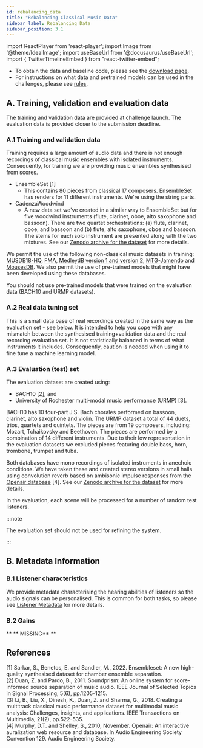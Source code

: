 ```yaml
---
id: rebalancing_data
title: "Rebalancing Classical Music Data"
sidebar_label: Rebalancing Data
sidebar_position: 3.1
---
```

import ReactPlayer from 'react-player';
import Image from '@theme/IdealImage';
import useBaseUrl from '@docusaurus/useBaseUrl';
import { TwitterTimelineEmbed } from "react-twitter-embed";

- To obtain the data and baseline code, please see the [download page](../Take%20Part/download).
- For instructions on what data and pretrained models can be used in the challenges, please see [rules](../Take%20Part/rules).

## A. Training, validation and evaluation data

The training and validation data are provided at challenge launch. The evaluation data is provided closer to the submission deadline.

### A.1 Training and validation data

Training requires a large amount of audio data and there is not enough recordings of classical music ensembles with isolated instruments. Consequently, for training we are providing music ensembles synthesised from scores.

- EnsembleSet [1]
  - This contains 80 pieces from classical 17 composers. EnsembleSet has renders for 11 different instruments. We're using the string parts.
- CadenzaWoodwind  
  - A new data set we've created in a similar way to EnsembleSet but for five woodwind instruments (flute, clarinet, oboe, alto saxophone and bassoon). There are two quartet orchestrations: (a) flute, clarinet, oboe, and bassoon and (b) flute, alto saxophone, oboe and bassoon. The stems for each solo instrument are presented along with the two mixtures. See our [Zenodo archive for the dataset](https://zenodo.org/records/12664932) for more details.
  
We permit the use of the following non-classical music datasets in training: [MUSDB18-HQ](https://sigsep.github.io/datasets/musdb.html), [FMA](https://github.com/mdeff/fma), [MedleydB version 1 and version 2](https://medleydb.weebly.com/), [MTG-Jamendo](https://mtg.github.io/mtg-jamendo-dataset/) and [MousesDB](https://music.ai/blog/news/introducing-moisesdb-the-ultimate-multitrack-dataset-for-source-separation-beyond-4-stems/). We also permit the use of pre-trained models that might have been developed using these databases.

You should not use pre-trained models that were trained on the evaluation data (BACH10 and URMP datasets).
 
### A.2 Real data tuning set

This is a small data base of real recordings created in the same way as the evaluation set - see below. It is intended to help you cope with any mismatch between the synthesised training+validation data and the real-recording evaluation set. It is not statistically balanced in terms of what instruments it includes. Consequently, caution is needed when using it to fine tune a machine learning model.

### A.3 Evaluation (test) set

The evaluation dataset are created using:
- BACH10 [2], and
- University of Rochester multi-modal music performance (URMP) [3].

BACH10 has 10 four-part J.S. Bach chorales performed on bassoon, clarinet, alto saxophone and violin. The URMP dataset a total of 44 duets, trios, quartets and quintets. The pieces are from 19 composers, including: Mozart, Tchaikovsky and Beethoven. The pieces are performed by a combination of 14 different instruments. Due to their low representation in the evaluation datasets we excluded pieces featuring double bass, horn, trombone, trumpet and tuba.

Both databases have mono recordings of isolated instruments in anechoic conditions. We have taken these and created stereo versions in small halls using convolution reverb based on ambisonic impulse responses from the [Openair database](https://www.openair.hosted.york.ac.uk/) [4]. See our [Zenodo archive for the dataset](https://zenodo.org/records/12664932) for more details.

In the evaluation, each scene will be processed for a number of random test listeners.

:::note

The evaluation set should not be used for refining the system.

:::

## B. Metadata Information

### B.1 Listener characteristics

We provide metadata characterising the hearing abilities of listeners so the audio signals can be personalised. This is common for both tasks, so please see [Listener Metadata](../data_listener) for more details.

### B.2 Gains

** ** MISSING** **

## References

[1] Sarkar, S., Benetos, E. and Sandler, M., 2022. Ensembleset: A new high-quality synthesised dataset for chamber ensemble separation.  
[2] Duan, Z. and Pardo, B., 2011. Soundprism: An online system for score-informed source separation of music audio. IEEE Journal of Selected Topics in Signal Processing, 5(6), pp.1205-1215.  
[3] Li, B., Liu, X., Dinesh, K., Duan, Z. and Sharma, G., 2018. Creating a multitrack classical music performance dataset for multimodal music analysis: Challenges, insights, and applications. IEEE Transactions on Multimedia, 21(2), pp.522-535.  
[4] Murphy, D.T. and Shelley, S., 2010, November. Openair: An interactive auralization web resource and database. In Audio Engineering Society Convention 129. Audio Engineering Society.  



